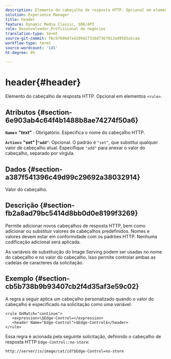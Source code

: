 ```yaml
---
description: Elemento do cabeçalho de resposta HTTP. Opcional em elementos <rule> .
solution: Experience Manager
title: header
feature: Dynamic Media Classic, SDK/API
role: Desenvolvedor,Profissional de negócios
translation-type: tm+mt
source-git-commit: f6c97606d7a4209427316d7367013ad9585a5cae
workflow-type: tm+mt
source-wordcount: '145'
ht-degree: 0%

---
```



# header{#header}

Elemento do cabeçalho de resposta HTTP. Opcional em elementos `<rule>`.

## Atributos {#section-6e903ab4c64f4b1488b8ae74274f50a6}

**`Name`= &quot;*text*&quot;** : Obrigatório. Especifica o nome do cabeçalho HTTP.

**`Action`= &quot;set&quot; |`"add"`**: Opcional. O padrão é `"set"`, que substitui qualquer valor de cabeçalho atual. Especifique `"add"` para anexar o valor do cabeçalho, separado por vírgula.

## Dados {#section-a387f541396c49d99c29692a38032914}

Valor do cabeçalho.

## Descrição {#section-fb2a8ad79bc5414d8bb0d0e8199f3269}

Permite adicionar novos cabeçalhos de resposta HTTP, bem como adicionar ou substituir valores de cabeçalhos predefinidos. Nomes e valores devem estar em conformidade com os padrões HTTP. Nenhuma codificação adicional será aplicada.

As variáveis de substituição do Image Serving podem ser usadas no nome do cabeçalho e no valor do cabeçalho. Isso permite controlar ambas as cadeias de caracteres da solicitação.

## Exemplo {#section-cb5b738b9b93407cb2f4d35af3e59c02}

A regra a seguir aplica um cabeçalho personalizado quando o valor do cabeçalho é especificado na solicitação como uma variável:

```
<rule OnMatch="continue">
   <expression>\$Edge-Control=</expression>
   <header Name="Edge-Control">$Edge-Control$</header>
</rule>
```

Essa regra é acionada pela seguinte solicitação, definindo o cabeçalho de resposta HTTP `Edge-Control::no-store`:

`http://server/is/image/cat/id?$Edge-Control=no-store`
